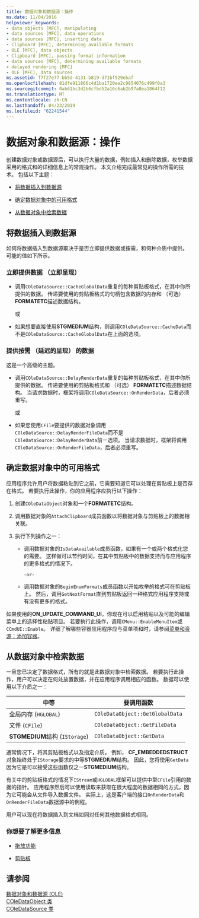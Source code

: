 ```yaml
---
title: 数据对象和数据源：操作
ms.date: 11/04/2016
helpviewer_keywords:
- data objects [MFC], manipulating
- data sources [MFC], data operations
- data sources [MFC], inserting data
- Clipboard [MFC], determining available formats
- OLE [MFC], data objects
- Clipboard [MFC], passing format information
- data sources [MFC], determining available formats
- delayed rendering [MFC]
- OLE [MFC], data sources
ms.assetid: f7f27e77-bb5d-4131-b819-d71bf929ebaf
ms.openlocfilehash: 81dfe911866c4d1ba1720ee2c9854076c499f0a3
ms.sourcegitcommit: 0ab61bc3d2b6cfbd52a16c6ab2b97a8ea1864f12
ms.translationtype: MT
ms.contentlocale: zh-CN
ms.lasthandoff: 04/23/2019
ms.locfileid: "62241544"
---
```

# <a name="data-objects-and-data-sources-manipulation"></a>数据对象和数据源：操作

创建数据对象或数据源后，可以执行大量的数据，例如插入和删除数据，枚举数据采用的格式和的详细信息上的常规操作。 本文介绍完成最常见的操作所需的技术。 包括以下主题：

- [将数据插入到数据源](#_core_inserting_data_into_a_data_source)

- [确定数据对象中的可用格式](#_core_determining_the_formats_available_in_a_data_object)

- [从数据对象中检索数据](#_core_retrieving_data_from_a_data_object)

##  <a name="_core_inserting_data_into_a_data_source"></a> 将数据插入到数据源

如何将数据插入到数据源取决于是否立即提供数据或按需，和何种介质中提供。 可能的值如下所示。

### <a name="supplying-data-immediately-immediate-rendering"></a>立即提供数据 （立即呈现）

- 调用`COleDataSource::CacheGlobalData`重复的每种剪贴板格式，在其中你所提供的数据。 传递要使用的剪贴板格式的句柄包含数据的内存和 （可选） **FORMATETC**描述数据结构。

     或

- 如果想要直接使用**STGMEDIUM**结构，则调用`COleDataSource::CacheData`而不是`COleDataSource::CacheGlobalData`在上面的选项。

### <a name="supplying-data-on-demand-delayed-rendering"></a>提供按需 （延迟的呈现） 的数据

这是一个高级的主题。

- 调用`COleDataSource::DelayRenderData`重复的每种剪贴板格式，在其中你所提供的数据。 传递要使用的剪贴板格式和 （可选） **FORMATETC**描述数据结构。 当请求数据时，框架将调用`COleDataSource::OnRenderData`，后者必须重写。

     或

- 如果您使用`CFile`要提供的数据对象调用`COleDataSource::DelayRenderFileData`而不是`COleDataSource::DelayRenderData`前一选项。 当请求数据时，框架将调用`COleDataSource::OnRenderFileData`，后者必须重写。

##  <a name="_core_determining_the_formats_available_in_a_data_object"></a> 确定数据对象中的可用格式

应用程序允许用户将数据粘贴到它之前，它需要知道它可以处理在剪贴板上是否存在格式。 若要执行此操作，你的应用程序应执行以下操作：

1. 创建`COleDataObject`对象和一个**FORMATETC**结构。

1. 调用数据对象的`AttachClipboard`成员函数以将数据对象与剪贴板上的数据相关联。

1. 执行下列操作之一：

   - 调用数据对象的`IsDataAvailable`成员函数，如果有一个或两个格式化您的需要。 这样做可以节约时间，在其中剪贴板中的数据支持而与应用程序的更多格式的情况下。

         -or-

   - 调用数据对象的`BeginEnumFormats`成员函数以开始枚举的格式可在剪贴板上。 然后，调用`GetNextFormat`直到剪贴板返回一种格式应用程序支持或有没有更多的格式。

如果使用的**ON_UPDATE_COMMAND_UI**，你现在可以启用粘贴以及可能的编辑菜单上的选择性粘贴项目。 若要执行此操作，调用`CMenu::EnableMenuItem`或`CCmdUI::Enable`。 详细了解哪些容器应用程序应与菜单项和时，请参阅[菜单和资源：添加容器](../mfc/menus-and-resources-container-additions.md)。

##  <a name="_core_retrieving_data_from_a_data_object"></a> 从数据对象中检索数据

一旦您已决定了数据格式，所有的就是此数据对象中检索数据。 若要执行此操作，用户可以决定在何处放置数据，并在应用程序调用相应的函数。 数据可以使用以下介质之一：

|中等|要调用函数|
|------------|----------------------|
|全局内存 (`HGLOBAL`)|`COleDataObject::GetGlobalData`|
|文件 (`CFile`)|`COleDataObject::GetFileData`|
|**STGMEDIUM**结构 (`IStorage`)|`COleDataObject::GetData`|

通常情况下，将其剪贴板格式以及指定介质。 例如， **CF_EMBEDDEDSTRUCT**对象始终处于`IStorage`要求的中等**STGMEDIUM**结构。 因此，您将使用`GetData`因为它是可以接受这些函数仅之一**STGMEDIUM**结构。

有关中的剪贴板格式的情况下`IStream`或`HGLOBAL`框架可以提供中型`CFile`引用的数据的指针。 应用程序然后可以使用读取来获取在很大程度的数据相同的方式，因为它可能会从文件导入数据文件。 实际上，这是客户端的接口`OnRenderData`和`OnRenderFileData`数据源中的例程。

用户可以现在将数据插入到文档如同对任何其他数据格式相同。

### <a name="what-do-you-want-to-know-more-about"></a>你想要了解更多信息

- [拖放功能](../mfc/drag-and-drop-ole.md)

- [剪贴板](../mfc/clipboard.md)

## <a name="see-also"></a>请参阅

[数据对象和数据源 (OLE)](../mfc/data-objects-and-data-sources-ole.md)<br/>
[COleDataObject 类](../mfc/reference/coledataobject-class.md)<br/>
[COleDataSource 类](../mfc/reference/coledatasource-class.md)
